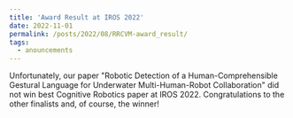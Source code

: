 ```yaml
---
title: 'Award Result at IROS 2022'
date: 2022-11-01
permalink: /posts/2022/08/RRCVM-award_result/
tags:
  - anouncements
---
```

Unfortunately, our paper "Robotic Detection of a Human-Comprehensible Gestural Language for Underwater Multi-Human-Robot Collaboration" did not win best Cognitive Robotics paper at IROS 2022. Congratulations to the other finalists and, of course, the winner!